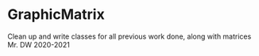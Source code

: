 # GraphicMatrix
Clean up and write classes for all previous work done, along with matrices Mr. DW 2020-2021
